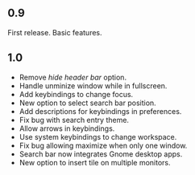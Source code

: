## 0.9
First release. Basic features.

## 1.0
- Remove *hide header bar* option.
- Handle unminize window while in fullscreen.
- Add keybindings to change focus.
- New option to select search bar position.
- Add descriptions for keybindings in preferences.
- Fix bug with search entry theme.
- Allow arrows in keybindings.
- Use system keybindings to change workspace.
- Fix bug allowing maximize when only one window.
- Search bar now integrates Gnome desktop apps.
- New option to insert tile on multiple monitors.